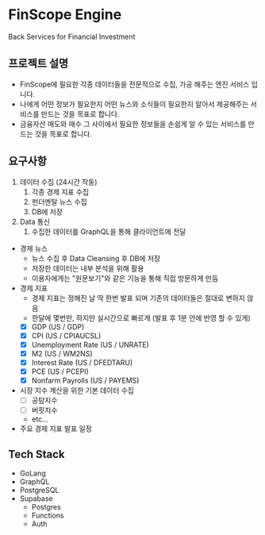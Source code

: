 # FinScope Engine
Back Services for Financial Investment

## 프로젝트 설명
* FinScope에 필요한 각종 데이터들을 전문적으로 수집, 가공 해주는 엔진 서비스 입니다.
* 나에게 어떤 정보가 필요한지 어떤 뉴스와 소식들이 필요한지 알아서 제공해주는 서비스를 만드는 것을 목표로 합니다.
* 금융자산 매도와 매수 그 사이에서 필요한 정보들을 손쉽게 알 수 있는 서비스를 만드는 것을 목표로 합니다.

## 요구사항

1. 데이터 수집 (24시간 작동)
    1. 각종 경제 지표 수집
    1. 펀더멘탈 뉴스 수집
    1. DB에 저장
1. Data 통신
    1. 수집한 데이터를 GraphQL을 통해 클라이언트에 전달

* 경제 뉴스
    * 뉴스 수집 후 Data Cleansing 후 DB에 저장
    * 저장한 데이터는 내부 분석을 위해 활용
    * 이용자에게는 "원문보기"와 같은 기능을 통해 직접 방문하게 만듬
* 경제 지표
    * 경제 지표는 정해진 날 딱 한번 발표 되며 기존의 데이터들은 절대로 변하지 않음
    * 한달에 몇번만, 하지만 실시간으로 빠르게 (발표 후 1분 안에 반영 할 수 있게)
    - [x] GDP (US / GDP)
    - [x] CPI (US / CPIAUCSL)
    - [x] Unemployment Rate (US / UNRATE)
    - [x] M2 (US / WM2NS)
    - [x] Interest Rate (US / DFEDTARU)
    - [x] PCE (US / PCEPI)
    - [x] Nonfarm Payrolls (US / PAYEMS)
* 시장 지수 계산을 위한 기본 데이터 수집
    - [ ] 공탐지수
    - [ ] 버핏지수
    * etc...
* 주요 경제 지표 발표 일정

## Tech Stack
* GoLang
* GraphQL
* PostgreSQL
* Supabase
    * Postgres
    * Functions
    * Auth